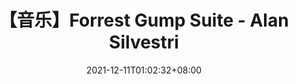 ---
title: "【音乐】Forrest Gump Suite - Alan Silvestri"
date: 2021-12-11T01:02:32+08:00
slug: 

show_music: true
artist: "Alan Silvestri"
song: "Forrest Gump Suite"
songUrl: "https://cdn.jsdelivr.net/gh/lzxqaq/jsdelivr@master/music/Alan_Silvestri_Forrest_Gump_Suite2.mp3"
songCover: "https://cdn.jsdelivr.net/gh/lzxqaq/jsdelivr@master/image/George_Davidson_Mariage_D_Amour.jpg"

---